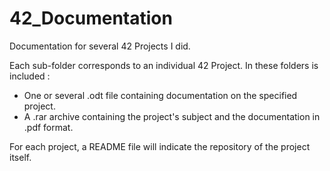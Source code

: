 # 42_Documentation
Documentation for several 42 Projects I did.

Each sub-folder corresponds to an individual 42 Project. In these folders is included :
 - One or several .odt file containing documentation on the specified project.
 - A .rar archive containing the project's subject and the documentation in .pdf format.
 
 For each project, a README file will indicate the repository of the project itself.

